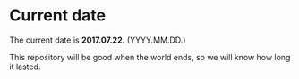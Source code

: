 # Current date

The current date is **2017.07.22.** (YYYY.MM.DD.)

This repository will be good when the world ends, so we will know how long it lasted.